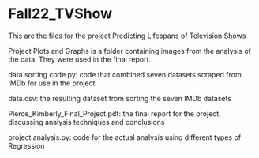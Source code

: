 # Fall22_TVShow
This are the files for the project Predicting Lifespans of Television Shows


Project Plots and Graphs is a folder containing images from the analysis of the data. They were used in the final report.

data sorting code.py: code that combined seven datasets scraped from IMDb for use in the project.

data.csv: the resulting dataset from sorting the seven IMDb datasets

Pierce_Kimberly_Final_Project.pdf: the final report for the project, discussing analysis techniques and conclusions

project analysis.py: code for the actual analysis using different types of Regression
